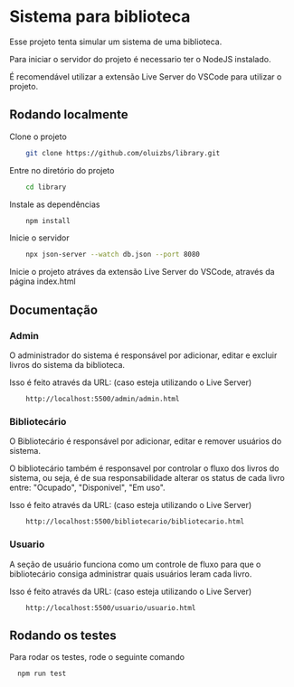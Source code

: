 
# Sistema para biblioteca

Esse projeto tenta simular um sistema de uma biblioteca.

Para iniciar o servidor do projeto é necessario ter o NodeJS instalado.

É recomendável utilizar a extensão Live Server do VSCode para utilizar o projeto.

## Rodando localmente

Clone o projeto

```bash
    git clone https://github.com/oluizbs/library.git
```

Entre no diretório do projeto

```bash
    cd library
```

Instale as dependências

```bash
    npm install
```

Inicie o servidor

```bash
    npx json-server --watch db.json --port 8080
```

Inicie o projeto atráves da extensão Live Server do VSCode, através da página index.html

## Documentação

### Admin

O administrador do sistema é responsável por adicionar, editar e excluir livros do sistema da biblioteca.

Isso é feito através da URL: (caso esteja utilizando o Live Server)

```HTTP
    http://localhost:5500/admin/admin.html
```  

### Bibliotecário

O Bibliotecário é responsável por adicionar, editar e remover usuários do sistema.

O bibliotecário também é responsavel por controlar o fluxo dos livros do sistema, ou seja, é de sua responsabilidade alterar os status de cada livro entre: "Ocupado", "Disponivel", "Em uso".

Isso é feito através da URL: (caso esteja utilizando o Live Server)

```HTTP
    http://localhost:5500/bibliotecario/bibliotecario.html
```  

### Usuario

A seção de usuário funciona como um controle de fluxo para que o bibliotecário consiga administrar quais usuários leram cada livro.

Isso é feito através da URL: (caso esteja utilizando o Live Server)

```HTTP
    http://localhost:5500/usuario/usuario.html
```

## Rodando os testes

Para rodar os testes, rode o seguinte comando

```bash
  npm run test
```
